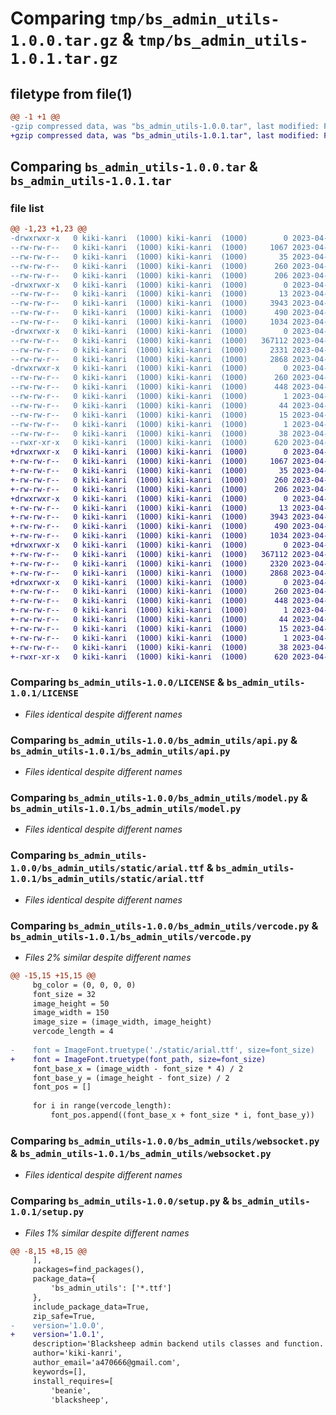 # Comparing `tmp/bs_admin_utils-1.0.0.tar.gz` & `tmp/bs_admin_utils-1.0.1.tar.gz`

## filetype from file(1)

```diff
@@ -1 +1 @@
-gzip compressed data, was "bs_admin_utils-1.0.0.tar", last modified: Fri Apr  7 04:21:44 2023, max compression
+gzip compressed data, was "bs_admin_utils-1.0.1.tar", last modified: Fri Apr  7 04:37:17 2023, max compression
```

## Comparing `bs_admin_utils-1.0.0.tar` & `bs_admin_utils-1.0.1.tar`

### file list

```diff
@@ -1,23 +1,23 @@
-drwxrwxr-x   0 kiki-kanri  (1000) kiki-kanri  (1000)        0 2023-04-07 04:21:44.559937 bs_admin_utils-1.0.0/
--rw-rw-r--   0 kiki-kanri  (1000) kiki-kanri  (1000)     1067 2023-04-07 03:25:03.000000 bs_admin_utils-1.0.0/LICENSE
--rw-rw-r--   0 kiki-kanri  (1000) kiki-kanri  (1000)       35 2023-04-07 04:04:08.000000 bs_admin_utils-1.0.0/MANIFEST.in
--rw-rw-r--   0 kiki-kanri  (1000) kiki-kanri  (1000)      260 2023-04-07 04:21:44.559937 bs_admin_utils-1.0.0/PKG-INFO
--rw-rw-r--   0 kiki-kanri  (1000) kiki-kanri  (1000)      206 2023-04-07 03:35:29.000000 bs_admin_utils-1.0.0/README.md
-drwxrwxr-x   0 kiki-kanri  (1000) kiki-kanri  (1000)        0 2023-04-07 04:21:44.559937 bs_admin_utils-1.0.0/bs_admin_utils/
--rw-rw-r--   0 kiki-kanri  (1000) kiki-kanri  (1000)       13 2023-04-07 03:39:05.000000 bs_admin_utils-1.0.0/bs_admin_utils/__init__.py
--rw-rw-r--   0 kiki-kanri  (1000) kiki-kanri  (1000)     3943 2023-04-07 03:49:11.000000 bs_admin_utils-1.0.0/bs_admin_utils/api.py
--rw-rw-r--   0 kiki-kanri  (1000) kiki-kanri  (1000)      490 2023-04-07 04:11:32.000000 bs_admin_utils-1.0.0/bs_admin_utils/decorators.py
--rw-rw-r--   0 kiki-kanri  (1000) kiki-kanri  (1000)     1034 2023-04-07 03:48:50.000000 bs_admin_utils-1.0.0/bs_admin_utils/model.py
-drwxrwxr-x   0 kiki-kanri  (1000) kiki-kanri  (1000)        0 2023-04-07 04:21:44.559937 bs_admin_utils-1.0.0/bs_admin_utils/static/
--rw-rw-r--   0 kiki-kanri  (1000) kiki-kanri  (1000)   367112 2023-04-07 03:52:07.000000 bs_admin_utils-1.0.0/bs_admin_utils/static/arial.ttf
--rw-rw-r--   0 kiki-kanri  (1000) kiki-kanri  (1000)     2331 2023-04-07 04:20:26.000000 bs_admin_utils-1.0.0/bs_admin_utils/vercode.py
--rw-rw-r--   0 kiki-kanri  (1000) kiki-kanri  (1000)     2868 2023-04-07 04:10:45.000000 bs_admin_utils-1.0.0/bs_admin_utils/websocket.py
-drwxrwxr-x   0 kiki-kanri  (1000) kiki-kanri  (1000)        0 2023-04-07 04:21:44.559937 bs_admin_utils-1.0.0/bs_admin_utils.egg-info/
--rw-rw-r--   0 kiki-kanri  (1000) kiki-kanri  (1000)      260 2023-04-07 04:21:44.000000 bs_admin_utils-1.0.0/bs_admin_utils.egg-info/PKG-INFO
--rw-rw-r--   0 kiki-kanri  (1000) kiki-kanri  (1000)      448 2023-04-07 04:21:44.000000 bs_admin_utils-1.0.0/bs_admin_utils.egg-info/SOURCES.txt
--rw-rw-r--   0 kiki-kanri  (1000) kiki-kanri  (1000)        1 2023-04-07 04:21:44.000000 bs_admin_utils-1.0.0/bs_admin_utils.egg-info/dependency_links.txt
--rw-rw-r--   0 kiki-kanri  (1000) kiki-kanri  (1000)       44 2023-04-07 04:21:44.000000 bs_admin_utils-1.0.0/bs_admin_utils.egg-info/requires.txt
--rw-rw-r--   0 kiki-kanri  (1000) kiki-kanri  (1000)       15 2023-04-07 04:21:44.000000 bs_admin_utils-1.0.0/bs_admin_utils.egg-info/top_level.txt
--rw-rw-r--   0 kiki-kanri  (1000) kiki-kanri  (1000)        1 2023-04-07 04:21:44.000000 bs_admin_utils-1.0.0/bs_admin_utils.egg-info/zip-safe
--rw-rw-r--   0 kiki-kanri  (1000) kiki-kanri  (1000)       38 2023-04-07 04:21:44.559937 bs_admin_utils-1.0.0/setup.cfg
--rwxr-xr-x   0 kiki-kanri  (1000) kiki-kanri  (1000)      620 2023-04-07 04:02:00.000000 bs_admin_utils-1.0.0/setup.py
+drwxrwxr-x   0 kiki-kanri  (1000) kiki-kanri  (1000)        0 2023-04-07 04:37:17.584243 bs_admin_utils-1.0.1/
+-rw-rw-r--   0 kiki-kanri  (1000) kiki-kanri  (1000)     1067 2023-04-07 03:25:03.000000 bs_admin_utils-1.0.1/LICENSE
+-rw-rw-r--   0 kiki-kanri  (1000) kiki-kanri  (1000)       35 2023-04-07 04:04:08.000000 bs_admin_utils-1.0.1/MANIFEST.in
+-rw-rw-r--   0 kiki-kanri  (1000) kiki-kanri  (1000)      260 2023-04-07 04:37:17.584243 bs_admin_utils-1.0.1/PKG-INFO
+-rw-rw-r--   0 kiki-kanri  (1000) kiki-kanri  (1000)      206 2023-04-07 03:35:29.000000 bs_admin_utils-1.0.1/README.md
+drwxrwxr-x   0 kiki-kanri  (1000) kiki-kanri  (1000)        0 2023-04-07 04:37:17.584243 bs_admin_utils-1.0.1/bs_admin_utils/
+-rw-rw-r--   0 kiki-kanri  (1000) kiki-kanri  (1000)       13 2023-04-07 03:39:05.000000 bs_admin_utils-1.0.1/bs_admin_utils/__init__.py
+-rw-rw-r--   0 kiki-kanri  (1000) kiki-kanri  (1000)     3943 2023-04-07 03:49:11.000000 bs_admin_utils-1.0.1/bs_admin_utils/api.py
+-rw-rw-r--   0 kiki-kanri  (1000) kiki-kanri  (1000)      490 2023-04-07 04:11:32.000000 bs_admin_utils-1.0.1/bs_admin_utils/decorators.py
+-rw-rw-r--   0 kiki-kanri  (1000) kiki-kanri  (1000)     1034 2023-04-07 03:48:50.000000 bs_admin_utils-1.0.1/bs_admin_utils/model.py
+drwxrwxr-x   0 kiki-kanri  (1000) kiki-kanri  (1000)        0 2023-04-07 04:37:17.584243 bs_admin_utils-1.0.1/bs_admin_utils/static/
+-rw-rw-r--   0 kiki-kanri  (1000) kiki-kanri  (1000)   367112 2023-04-07 03:52:07.000000 bs_admin_utils-1.0.1/bs_admin_utils/static/arial.ttf
+-rw-rw-r--   0 kiki-kanri  (1000) kiki-kanri  (1000)     2320 2023-04-07 04:36:50.000000 bs_admin_utils-1.0.1/bs_admin_utils/vercode.py
+-rw-rw-r--   0 kiki-kanri  (1000) kiki-kanri  (1000)     2868 2023-04-07 04:10:45.000000 bs_admin_utils-1.0.1/bs_admin_utils/websocket.py
+drwxrwxr-x   0 kiki-kanri  (1000) kiki-kanri  (1000)        0 2023-04-07 04:37:17.584243 bs_admin_utils-1.0.1/bs_admin_utils.egg-info/
+-rw-rw-r--   0 kiki-kanri  (1000) kiki-kanri  (1000)      260 2023-04-07 04:37:17.000000 bs_admin_utils-1.0.1/bs_admin_utils.egg-info/PKG-INFO
+-rw-rw-r--   0 kiki-kanri  (1000) kiki-kanri  (1000)      448 2023-04-07 04:37:17.000000 bs_admin_utils-1.0.1/bs_admin_utils.egg-info/SOURCES.txt
+-rw-rw-r--   0 kiki-kanri  (1000) kiki-kanri  (1000)        1 2023-04-07 04:37:17.000000 bs_admin_utils-1.0.1/bs_admin_utils.egg-info/dependency_links.txt
+-rw-rw-r--   0 kiki-kanri  (1000) kiki-kanri  (1000)       44 2023-04-07 04:37:17.000000 bs_admin_utils-1.0.1/bs_admin_utils.egg-info/requires.txt
+-rw-rw-r--   0 kiki-kanri  (1000) kiki-kanri  (1000)       15 2023-04-07 04:37:17.000000 bs_admin_utils-1.0.1/bs_admin_utils.egg-info/top_level.txt
+-rw-rw-r--   0 kiki-kanri  (1000) kiki-kanri  (1000)        1 2023-04-07 04:37:17.000000 bs_admin_utils-1.0.1/bs_admin_utils.egg-info/zip-safe
+-rw-rw-r--   0 kiki-kanri  (1000) kiki-kanri  (1000)       38 2023-04-07 04:37:17.584243 bs_admin_utils-1.0.1/setup.cfg
+-rwxr-xr-x   0 kiki-kanri  (1000) kiki-kanri  (1000)      620 2023-04-07 04:36:55.000000 bs_admin_utils-1.0.1/setup.py
```

### Comparing `bs_admin_utils-1.0.0/LICENSE` & `bs_admin_utils-1.0.1/LICENSE`

 * *Files identical despite different names*

### Comparing `bs_admin_utils-1.0.0/bs_admin_utils/api.py` & `bs_admin_utils-1.0.1/bs_admin_utils/api.py`

 * *Files identical despite different names*

### Comparing `bs_admin_utils-1.0.0/bs_admin_utils/model.py` & `bs_admin_utils-1.0.1/bs_admin_utils/model.py`

 * *Files identical despite different names*

### Comparing `bs_admin_utils-1.0.0/bs_admin_utils/static/arial.ttf` & `bs_admin_utils-1.0.1/bs_admin_utils/static/arial.ttf`

 * *Files identical despite different names*

### Comparing `bs_admin_utils-1.0.0/bs_admin_utils/vercode.py` & `bs_admin_utils-1.0.1/bs_admin_utils/vercode.py`

 * *Files 2% similar despite different names*

```diff
@@ -15,15 +15,15 @@
     bg_color = (0, 0, 0, 0)
     font_size = 32
     image_height = 50
     image_width = 150
     image_size = (image_width, image_height)
     vercode_length = 4
 
-    font = ImageFont.truetype('./static/arial.ttf', size=font_size)
+    font = ImageFont.truetype(font_path, size=font_size)
     font_base_x = (image_width - font_size * 4) / 2
     font_base_y = (image_height - font_size) / 2
     font_pos = []
 
     for i in range(vercode_length):
         font_pos.append((font_base_x + font_size * i, font_base_y))
```

### Comparing `bs_admin_utils-1.0.0/bs_admin_utils/websocket.py` & `bs_admin_utils-1.0.1/bs_admin_utils/websocket.py`

 * *Files identical despite different names*

### Comparing `bs_admin_utils-1.0.0/setup.py` & `bs_admin_utils-1.0.1/setup.py`

 * *Files 1% similar despite different names*

```diff
@@ -8,15 +8,15 @@
     ],
     packages=find_packages(),
     package_data={
         'bs_admin_utils': ['*.ttf']
     },
     include_package_data=True,
     zip_safe=True,
-    version='1.0.0',
+    version='1.0.1',
     description='Blacksheep admin backend utils classes and function.',
     author='kiki-kanri',
     author_email='a470666@gmail.com',
     keywords=[],
     install_requires=[
         'beanie',
         'blacksheep',
```

